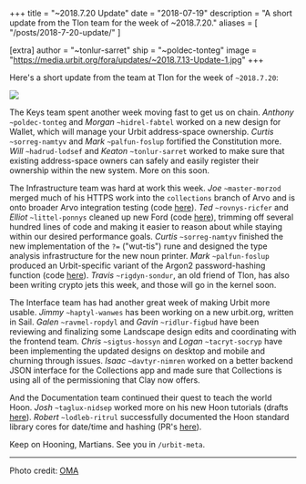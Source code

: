 +++
title = "~2018.7.20 Update"
date = "2018-07-19"
description = "A short update from the Tlon team for the week of ~2018.7.20."
aliases = [ "/posts/2018-7-20-update/" ]

[extra]
author = "~tonlur-sarret"
ship = "~poldec-tonteg"
image = "https://media.urbit.org/fora/updates/~2018.7.13-Update-1.jpg"
+++

Here's a short update from the team at Tlon for the week of `~2018.7.20`:

![](https://media.urbit.org/fora/updates/~2018.7.13-Update-1.jpg)

The Keys team spent another week moving fast to get us on chain. _Anthony_
`~poldec-tonteg` and _Morgan_ `~hidrel-fabtel` worked on a new design for
Wallet, which will manage your Urbit address-space ownership. _Curtis_
`~sorreg-namtyv` and _Mark_ `~palfun-foslup` fortified the Constitution more.
_Will_ `~hadrud-lodsef` and _Keaton_ `~tonlur-sarret` worked to make sure that
existing address-space owners can safely and easily register their ownership
within the new system. More on this soon.

The Infrastructure team was hard at work this week. _Joe_ `~master-morzod`
merged much of his HTTPS work into the `collections` branch of Arvo and is onto
broader Arvo integration testing (code [here](https://github.com/urbit/arvo/tree/collections)).
_Ted_ `~rovnys-ricfer`
and _Elliot_ `~littel-ponnys` cleaned up new Ford (code
[here](https://github.com/urbit/arvo/branches/all?utf8=%E2%9C%93&query=ford-turbo)),
trimming off several hundred lines
of code and making it easier to reason about while staying within our desired
performance goals. _Curtis_ `~sorreg-namtyv` finished the new implementation of
the `?=` ("wut-tis") rune and designed the type analysis infrastructure for the
new noun printer. _Mark_ `~palfun-foslup` produced an Urbit-specific variant of
the Argon2 password-hashing function (code [here](https://github.com/urbit/argon2)).
_Travis_ `~rigdyn-sondur`, an old friend of Tlon, has also been writing crypto
jets this week, and those will go in the kernel soon.

The Interface team has had another great week of making Urbit more usable.
_Jimmy_ `~haptyl-wanwes` has been working on a new urbit.org, written in Sail.
_Galen_ `~ravmel-ropdyl` and _Gavin_ `~ridlur-figbud` have been reviewing and
finalizing some Landscape design edits and coordinating with the frontend team.
_Chris_ `~sigtus-hossyn` and _Logan_ `~tacryt-socryp` have been implementing the
updated designs on desktop and mobile and churning through issues. _Isaac_
`~davtyr-nimren` worked on a better backend JSON interface for the Collections
app and made sure that Collections is using all of the permissioning that Clay now offers.

And the Documentation team continued their quest to teach the world Hoon. _Josh_
`~taglux-nidsep` worked more on his new Hoon tutorials (drafts [here](https://github.com/joshuareagan/doc-drafts)).
_Robert_ `~lodleb-ritrul` successfully documented the Hoon standard library cores
for date/time and hashing (PR's [here](https://github.com/urbit/docs/pulls)).

Keep on Hooning, Martians. See you in `/urbit-meta`.

---

Photo credit: [OMA](http://oma.eu/news/from-ciam-to-cyberspace-architecture-and-the-community)

